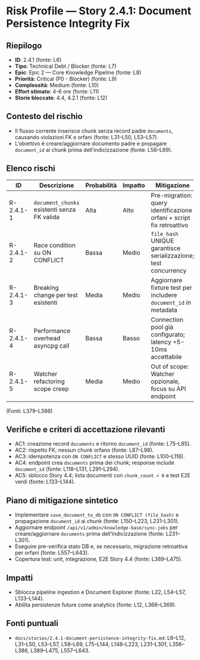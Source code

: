 # Risk Profile — Story 2.4.1: Document Persistence Integrity Fix

## Riepilogo
- **ID**: 2.4.1 (fonte: L6)
- **Tipo**: Technical Debt / Blocker (fonte: L7)
- **Epic**: Epic 2 — Core Knowledge Pipeline (fonte: L8)
- **Priorità**: Critical (P0 - Blocker) (fonte: L9)
- **Complessità**: Medium (fonte: L10)
- **Effort stimato**: 4-6 ore (fonte: L11)
- **Storie bloccate**: 4.4, 4.2.1 (fonte: L12)

## Contesto del rischio
- Il flusso corrente inserisce chunk senza record padre `documents`, causando violazioni FK e orfani (fonte: L31–L50, L53–L57).
- L’obiettivo è creare/aggiornare documento padre e propagare `document_id` ai chunk prima dell’indicizzazione (fonte: L58–L69).

## Elenco rischi

| ID | Descrizione | Probabilità | Impatto | Mitigazione |
|----|-------------|-------------|--------|------------|
| R-2.4.1-1 | `document_chunks` esistenti senza FK valida | Alta | Alto | Pre-migration: query identificazione orfani + script fix retroattivo | 
| R-2.4.1-2 | Race condition su ON CONFLICT | Bassa | Medio | `file_hash` UNIQUE garantisce serializzazione; test concurrency |
| R-2.4.1-3 | Breaking change per test esistenti | Media | Medio | Aggiornare fixture test per includere `document_id` in metadata |
| R-2.4.1-4 | Performance overhead asyncpg call | Bassa | Basso | Connection pool già configurato; latency +5-10ms accettabile |
| R-2.4.1-5 | Watcher refactoring scope creep | Media | Medio | Out of scope: Watcher opzionale, focus su API endpoint |

(Fonti: L379–L386)

## Verifiche e criteri di accettazione rilevanti
- AC1: creazione record `documents` e ritorno `document_id` (fonte: L75–L85).
- AC2: rispetto FK; nessun chunk orfano (fonte: L87–L98).
- AC3: idempotenza con `ON CONFLICT` e stesso UUID (fonte: L100–L116).
- AC4: endpoint crea `documents` prima dei chunk; response include `document_id` (fonte: L118–L131, L291–L294).
- AC5: sblocco Story 4.4; lista documenti con `chunk_count > 0` e test E2E verdi (fonte: L133–L144).

## Piano di mitigazione sintetico
- Implementare `save_document_to_db` con `ON CONFLICT (file_hash)` e propagazione `document_id` ai chunk (fonte: L150–L223, L231–L301).
- Aggiornare endpoint `/api/v1/admin/knowledge-base/sync-jobs` per creare/aggiornare `documents` prima dell’indicizzazione (fonte: L231–L301).
- Eseguire pre-verifica stato DB e, se necessario, migrazione retroattiva per orfani (fonte: L557–L643).
- Copertura test: unit, integrazione, E2E Story 4.4 (fonte: L389–L475).

## Impatti
- Sblocca pipeline ingestion e Document Explorer (fonte: L22, L54–L57, L133–L144).
- Abilita persistenze future come analytics (fonte: L12, L366–L369).

## Fonti puntuali
- `docs/stories/2.4.1-document-persistence-integrity-fix.md`: L6–L12, L31–L50, L53–L57, L58–L69, L75–L144, L148–L223, L231–L301, L356–L386, L389–L475, L557–L643.